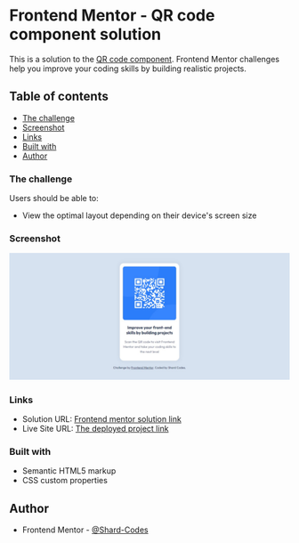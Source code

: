 # Frontend Mentor - QR code component solution

This is a solution to the [QR code component](https://www.frontendmentor.io/challenges/qr-code-component-iux_sIO_H). Frontend Mentor challenges help you improve your coding skills by building realistic projects. 

## Table of contents

  - [The challenge](#the-challenge)
  - [Screenshot](#screenshot)
  - [Links](#links)
  - [Built with](#built-with)
  - [Author](#author)

### The challenge

Users should be able to:

- View the optimal layout depending on their device's screen size

### Screenshot

![](images/webpage.jpg)

### Links

- Solution URL: [Frontend mentor solution link](https://www.frontendmentor.io/challenges/qr-code-component-iux_sIO_H)
- Live Site URL: [The deployed project link](https://qr-code-website.netlify.app/)


### Built with

- Semantic HTML5 markup
- CSS custom properties

## Author

- Frontend Mentor - [@Shard-Codes](https://www.frontendmentor.io/profile/Shard-Codes)